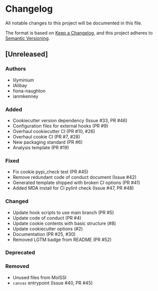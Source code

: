 # Changelog
All notable changes to this project will be documented in this file.

The format is based on [Keep a Changelog](https://keepachangelog.com/en/1.0.0/),
and this project adheres to [Semantic Versioning](https://semver.org/spec/v2.0.0.html).

<!--
The rules for this file:
  * entries are sorted newest-first.
  * summarize sets of changes - don't reproduce every git log comment here.
  * don't ever delete anything.
  * keep the format consistent:
    * do not use tabs but use spaces for formatting
    * 79 char width
    * YYYY-MM-DD date format (following ISO 8601)
  * accompany each entry with github issue/PR number (Issue #xyz)
-->

## [Unreleased]

### Authors
<!-- GitHub usernames of contributors to this release -->
- lilyminium
- IAlibay
- fiona-naughton
- ianmkenney

### Added
<!-- New added features -->
- Cookiecutter version dependency (Issue #33, PR #46)
- Configuration files for external hooks (PR #9)
- Overhaul cookiecutter CI (PR #10, #26)
- Overhaul cookie CI (PR #7, #28)
- New packaging standard (PR #6)
- Analysis template (PR #19)


### Fixed
<!-- Bug fixes -->
- Fix cookie pypi_check test (PR #45)
- Remove redundant code of conduct document (Issue #42)
- Generated template shipped with broken CI options (PR #41)
- Added MDA install for CI pylint check (Issue #47, PR #48)

### Changed
<!-- Changes in existing functionality -->
- Update hook scripts to use main branch (PR #5)
- Update code of conduct (PR #4)
- Update cookie contents with basic structure (#8)
- Update cookiecutter options (#2)
- Documentation (PR #25, #30)
- Removed LGTM badge from README (PR #52)


### Deprecated
<!-- Soon-to-be removed features -->

### Removed
<!-- Removed features -->
- Unused files from MolSSI
- `canvas` entrypoint (Issue #40, PR #45)